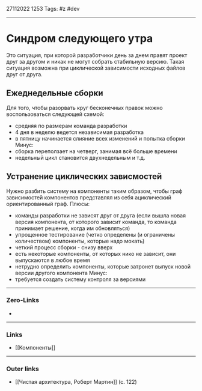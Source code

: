 27112022 1253
Tags: #z #dev

---
# Синдром следующего утра

Это ситуация, при которой разработчики день за днем правят проект друг за другом и никак не могут собрать стабильную версию. Такая ситуация возможна при циклической зависимости исходных файлов друг от друга.

## Ежеднедельные сборки

Для того, чтобы разорвать круг бесконечных правок можно воспользоваться следующей схемой:
- средняя по размерам команда разработки
- 4 дня в неделю ведется независимая разработка
- в пятницу начинается слияние всех изменений  и попытка сборки
Минус:
- сборка переползает на четверг, занимая всё больше времени
- недельный цикл становится двухнедельным и т.д.

## Устранение циклических зависмостей

Нужно разбить систему на компоненты таким образом, чтобы граф зависимостей компонентов представлял из себя ациклический ориентированный граф.
Плюсы:
- команды разработки не зависят друг от друга (если вышла новая версия компонента, от которого зависит команда, то команда принимает решение, когда им обновляться)
- упрощенное тестирование (четко определены (и ограничены количеством) компоненты, которые надо мокать)
- четкий процесс сборки - снизу вверх
- есть некоторые компоненты, от которых нико не зависит, они выпускаются в любое время
- нетрудно определить компоненты, которые затронет выпуск новой версии другого компонента
Минус:
- требуется создать систему контроля за версиями

---
### Zero-Links
- 

---
### Links
- [[Компоненты]]

---
### Outer links
- [[Чистая архитектура, Роберт Мартин]] (с. 122)